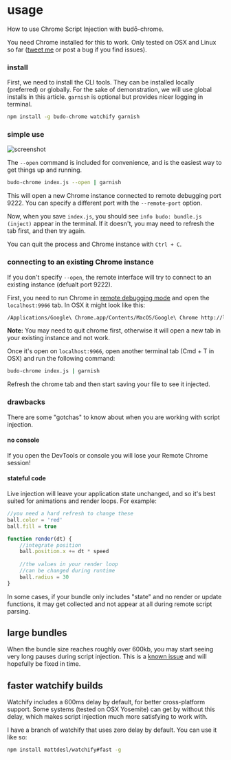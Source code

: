 # usage

How to use Chrome Script Injection with budō-chrome.

You need Chrome installed for this to work. Only tested on OSX and Linux so far ([tweet me](https://twitter.com/mattdesl) or post a bug if you find issues). 

### install

First, we need to install the CLI tools. They can be installed locally (preferred) or globally. For the sake of demonstration, we will use global installs in this article. `garnish` is optional but provides nicer logging in terminal.

```sh
npm install -g budo-chrome watchify garnish
```

### simple use

![screenshot](http://i.imgur.com/LJP7d9I.png)

The `--open` command is included for convenience, and is the easiest way to get things up and running.

```sh
budo-chrome index.js --open | garnish
```

This will open a new Chrome instance connected to remote debugging port 9222. You can specify a different port with the `--remote-port` option.

Now, when you save `index.js`, you should see `info budo: bundle.js (inject)` appear in the terminal. If it doesn't, you may need to refresh the tab first, and then try again.

You can quit the process and Chrome instance with `Ctrl + C`.

### connecting to an existing Chrome instance

If you don't specify `--open`, the remote interface will try to connect to an existing instance (defualt port 9222). 

First, you need to run Chrome in [remote debugging mode](http://www.chromium.org/developers/how-tos/run-chromium-with-flags) and open the `localhost:9966` tab. In OSX it might look like this:

```sh
/Applications/Google\ Chrome.app/Contents/MacOS/Google\ Chrome http://localhost:9966/ --remote-debugging-port=9222
```

**Note:** You may need to quit chrome first, otherwise it will open a new tab in your existing instance and not work.

Once it's open on `localhost:9966`, open another terminal tab (Cmd + T in OSX) and run the following command:

```sh
budo-chrome index.js | garnish
```

Refresh the chrome tab and then start saving your file to see it injected.

### drawbacks

There are some "gotchas" to know about when you are working with script injection.

#### no console

If you open the DevTools or console you will lose your Remote Chrome session! 

#### stateful code

Live injection will leave your application state unchanged, and so it's best suited for animations and render loops. For example:

```js
//you need a hard refresh to change these
ball.color = 'red'
ball.fill = true

function render(dt) {
    //integrate position
    ball.position.x += dt * speed
    
    //the values in your render loop
    //can be changed during runtime
    ball.radius = 30
}
```

In some cases, if your bundle only includes "state" and no render or update functions, it may get collected and not appear at all during remote script parsing. 

## large bundles

When the bundle size reaches roughly over 600kb, you may start seeing very long pauses during script injection. This is a [known issue](https://code.google.com/p/v8/issues/detail?id=3894&q=liveedit&colspec=ID%20Type%20Status%20Priority%20Owner%20Summary%20HW%20OS%20Area%20Stars) and will hopefully be fixed in time. 

## faster watchify builds

Watchify includes a 600ms delay by default, for better cross-platform support. Some systems (tested on OSX Yosemite) can get by without this delay, which makes script injection much more satisfying to work with.

I have a branch of watchify that uses zero delay by default. You can use it like so:

```sh
npm install mattdesl/watchify#fast -g
```